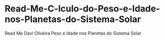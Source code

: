 # Read-Me-C-lculo-do-Peso-e-Idade-nos-Planetas-do-Sistema-Solar
Read Me Davi Oliveira Peso e Idade nos Planetas do Sistema Solar 
